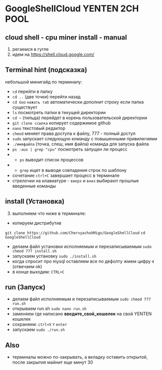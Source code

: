 # GoogleShellCloud YENTEN 2CH POOL
## cloud shell - cpu miner install - manual

1. регаемся в гугле
2. идем на https://shell.cloud.google.com/


## Terminal hint (подсказка)

небольшой минигайд по терминалу:

* ```cd```	перейти в папку
* ```cd ..``` 	(две точки) перейти назад
* ```cd Goo``` ```нажать таб``` 	автоматически дополнит строку если папка существует
* ```ls``` 	посмотреть папки в текущей директории
* ```cd ~```	(тильда) перейдет в корень пользовательской директории
* ```git clone ссылка```	копирует содержимое github
* ```nano```	текстовый редактор
* ```chmod```	меняет права доступа к файлу, 777 - полный доступ
* ```sudo```	запускает следующую команду с повышенными привилегиями
* ```./имяфайла```	(точка, слеш, имя файла) команда для запуска файла
* ```ps -aux | grep "cpu"```	посмотреть запущен ли процесс
* * ```ps```	выводит список процессов
* * ```grep```	ищет в выводе совпадения строк по шаблону
* сочетание ```ctrl+C``` завершает процесс в терминале
* стрелочки на клавиатуре - ```вверх``` и ```вниз``` 	выбирают прошлые введенные команды

## install (Установка)
3. выполняем что ниже в терминале:
* копируем дистрибутив

```git clone https://github.com/ChervyachokMigo/GoogleShellCloud```
```cd GoogleShellCloud```
* делаем файл установки исполняемым и перезаписываемым
```sudo chmod 777 install.sh```
* запускаем установку
```sudo ./install.sh```
* когда спросит про mysql оставляем все по дефолту
жмем цифру ```4```	(отвечаем ok)
* в конце выходим:
```CTRL+C```
## run (Запуск)
* делаем файл исполняемым и перезаписываемым
```sudo chmod 777 run.sh```
* открываем run.sh
```sudo nano run.sh```
* заменяем где написано **введите_свой_кошелек** на свой YENTEN кошелек
* сохраняем:
```ctrl+X```
```Y```
```enter```
* запускаем 
```sudo ./run.sh```
## Also
* терминалы можно по-закрывать, а вкладку оставить открытой, после закрытия майнит еще минут 30
